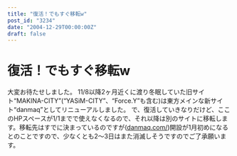 ```yaml
---
title: "復活！でもすぐ移転w"
post_id: "3234"
date: "2004-12-29T00:00:00Z"
draft: false
---
```


# 復活！でもすぐ移転w

大変お待たせしました。 11/8以降2ヶ月近くに渡り冬眠していた旧サイト“MAKINA-CITY”(“YASiM-CITY”、“Force.Y”も含む)は東方メインな新サイト“danmaq”としてリニューアルしました。  で、復活していきなりだけど、ここのHPスペースが1/1までで使えなくなるので、それ以降は別のサイトに移転します。移転先はすでに決まっているのですが([danmaq.com/](/))開設が1月初めになるとのことですので、少なくとも2～3日はまた消滅しそうですのでご了承願います。
